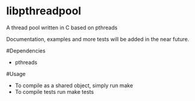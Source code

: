 # libpthreadpool
A thread pool written in C based on pthreads

Documentation, examples and more tests will be added in the near future.

#Dependencies
  * pthreads

#Usage
* To compile as a shared object, simply run make
* To compile tests run make tests
